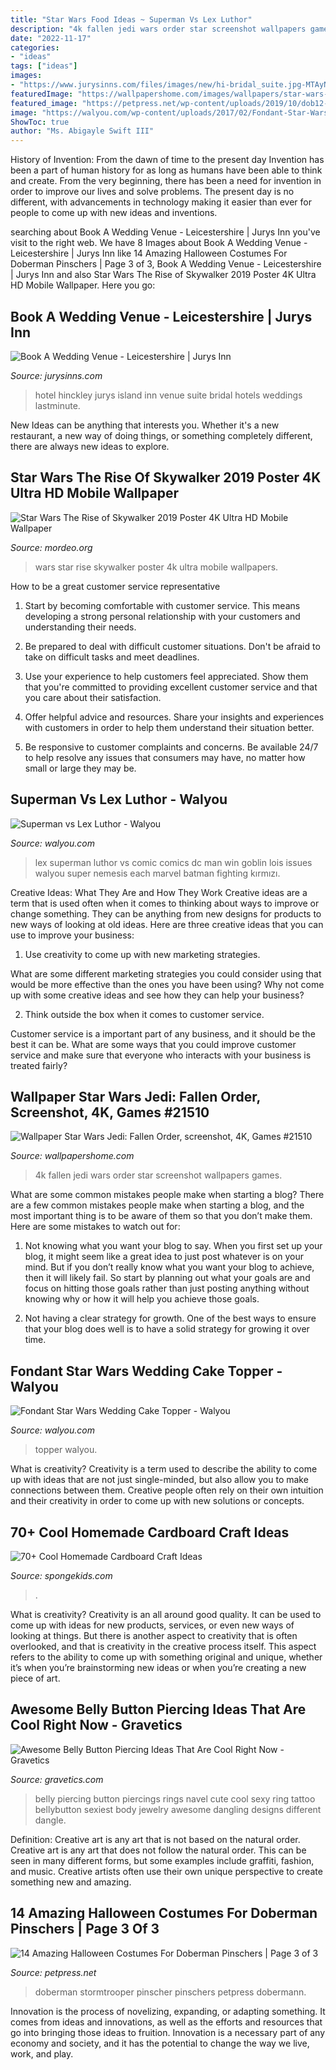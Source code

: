 ```yaml
---
title: "Star Wars Food Ideas ~ Superman Vs Lex Luthor"
description: "4k fallen jedi wars order star screenshot wallpapers games"
date: "2022-11-17"
categories:
- "ideas"
tags: ["ideas"]
images:
- "https://www.jurysinns.com/files/images/new/hi-bridal_suite.jpg-MTAyNHg.jpg"
featuredImage: "https://wallpapershome.com/images/wallpapers/star-wars-jedi-fallen-order-3840x2160-screenshot-4k-21510.jpg"
featured_image: "https://petpress.net/wp-content/uploads/2019/10/dob12-2.jpg"
image: "https://walyou.com/wp-content/uploads/2017/02/Fondant-Star-Wars-Wedding-Cake-Topper-.jpg"
ShowToc: true
author: "Ms. Abigayle Swift III"
---
```



History of Invention: From the dawn of time to the present day
Invention has been a part of human history for as long as humans have been able to think and create. From the very beginning, there has been a need for invention in order to improve our lives and solve problems. The present day is no different, with advancements in technology making it easier than ever for people to come up with new ideas and inventions.

	

		
searching about Book A Wedding Venue - Leicestershire | Jurys Inn you've visit to the right web. We have 8 Images about Book A Wedding Venue - Leicestershire | Jurys Inn like 14 Amazing Halloween Costumes For Doberman Pinschers | Page 3 of 3, Book A Wedding Venue - Leicestershire | Jurys Inn and also Star Wars The Rise of Skywalker 2019 Poster 4K Ultra HD Mobile Wallpaper. Here you go:
		
    
## Book A Wedding Venue - Leicestershire | Jurys Inn

<img loading=lazy src="https://www.jurysinns.com/files/images/new/hi-bridal_suite.jpg-MTAyNHg.jpg" onerror="this.onerror=null;this.src='https://tse3.mm.bing.net/th?id=OIP.cQqDHclldgvRPRhedeDomwHaE2&amp;pid=15.1';" alt="Book A Wedding Venue - Leicestershire | Jurys Inn">

_Source: jurysinns.com_

>hotel hinckley jurys island inn venue suite bridal hotels weddings lastminute. 

	

New Ideas can be anything that interests you. Whether it's a new restaurant, a new way of doing things, or something completely different, there are always new ideas to explore.

    
## Star Wars The Rise Of Skywalker 2019 Poster 4K Ultra HD Mobile Wallpaper

<img loading=lazy src="https://www.mordeo.org/files/uploads/2019/11/Star-Wars-The-Rise-of-Skywalker-2019-Poster-4K-Ultra-HD-Mobile-Wallpaper.jpg" onerror="this.onerror=null;this.src='https://tse2.mm.bing.net/th?id=OIP.zqPylkCy5X9QmjW3s6neiQHaNK&amp;pid=15.1';" alt="Star Wars The Rise of Skywalker 2019 Poster 4K Ultra HD Mobile Wallpaper">

_Source: mordeo.org_

>wars star rise skywalker poster 4k ultra mobile wallpapers. 

	

How to be a great customer service representative
1. Start by becoming comfortable with customer service. This means developing a strong personal relationship with your customers and understanding their needs.
2. Be prepared to deal with difficult customer situations. Don't be afraid to take on difficult tasks and meet deadlines.

3. Use your experience to help customers feel appreciated. Show them that you're committed to providing excellent customer service and that you care about their satisfaction.

4. Offer helpful advice and resources. Share your insights and experiences with customers in order to help them understand their situation better.

5. Be responsive to customer complaints and concerns. Be available 24/7 to help resolve any issues that consumers may have, no matter how small or large they may be.

    
## Superman Vs Lex Luthor - Walyou

<img loading=lazy src="https://walyou.com/wp-content/uploads/2011/11/Superman-vs-Lex-Luthor.jpg" onerror="this.onerror=null;this.src='https://tse3.mm.bing.net/th?id=OIP.2BxRLCduyVBjhdAQwQ2KjwHaLd&amp;pid=15.1';" alt="Superman vs Lex Luthor - Walyou">

_Source: walyou.com_

>lex superman luthor vs comic comics dc man win goblin lois issues walyou super nemesis each marvel batman fighting kırmızı. 

	

Creative Ideas: What They Are and How They Work
Creative ideas are a term that is used often when it comes to thinking about ways to improve or change something. They can be anything from new designs for products to new ways of looking at old ideas. Here are three creative ideas that you can use to improve your business:
1) Use creativity to come up with new marketing strategies.

What are some different marketing strategies you could consider using that would be more effective than the ones you have been using? Why not come up with some creative ideas and see how they can help your business?

2) Think outside the box when it comes to customer service.

Customer service is a important part of any business, and it should be the best it can be. What are some ways that you could improve customer service and make sure that everyone who interacts with your business is treated fairly?

    
## Wallpaper Star Wars Jedi: Fallen Order, Screenshot, 4K, Games #21510

<img loading=lazy src="https://wallpapershome.com/images/wallpapers/star-wars-jedi-fallen-order-3840x2160-screenshot-4k-21510.jpg" onerror="this.onerror=null;this.src='https://tse2.mm.bing.net/th?id=OIP.WVV5GyP057Duju28my6sCgHaEK&amp;pid=15.1';" alt="Wallpaper Star Wars Jedi: Fallen Order, screenshot, 4K, Games #21510">

_Source: wallpapershome.com_

>4k fallen jedi wars order star screenshot wallpapers games. 

	

What are some common mistakes people make when starting a blog?
There are a few common mistakes people make when starting a blog, and the most important thing is to be aware of them so that you don’t make them. Here are some mistakes to watch out for:
1. Not knowing what you want your blog to say. When you first set up your blog, it might seem like a great idea to just post whatever is on your mind. But if you don’t really know what you want your blog to achieve, then it will likely fail. So start by planning out what your goals are and focus on hitting those goals rather than just posting anything without knowing why or how it will help you achieve those goals.

2. Not having a clear strategy for growth. One of the best ways to ensure that your blog does well is to have a solid strategy for growing it over time.

    
## Fondant Star Wars Wedding Cake Topper - Walyou

<img loading=lazy src="https://walyou.com/wp-content/uploads/2017/02/Fondant-Star-Wars-Wedding-Cake-Topper-.jpg" onerror="this.onerror=null;this.src='https://tse4.mm.bing.net/th?id=OIP.LVIyzJAUoA3qXDSmsawSVAHaNK&amp;pid=15.1';" alt="Fondant Star Wars Wedding Cake Topper - Walyou">

_Source: walyou.com_

>topper walyou. 

	

What is creativity?
Creativity is a term used to describe the ability to come up with ideas that are not just single-minded, but also allow you to make connections between them. Creative people often rely on their own intuition and their creativity in order to come up with new solutions or concepts.

    
## 70+ Cool Homemade Cardboard Craft Ideas

<img loading=lazy src="https://spongekids.com/wp-content/uploads/2014/04/cardboard-crafts/21-diy-cardboard-craft-camera.jpg" onerror="this.onerror=null;this.src='https://tse4.mm.bing.net/th?id=OIP.UNgqKMiGlt1cnmAG4t01KgHaFi&amp;pid=15.1';" alt="70+ Cool Homemade Cardboard Craft Ideas">

_Source: spongekids.com_

>. 

	

What is creativity?
Creativity is an all around good quality. It can be used to come up with ideas for new products, services, or even new ways of looking at things. But there is another aspect to creativity that is often overlooked, and that is creativity in the creative process itself. This aspect refers to the ability to come up with something original and unique, whether it’s when you’re brainstorming new ideas or when you’re creating a new piece of art.

    
## Awesome Belly Button Piercing Ideas That Are Cool Right Now - Gravetics

<img loading=lazy src="https://www.gravetics.com/wp-content/uploads/2017/02/Dangling-Flowers.jpg" onerror="this.onerror=null;this.src='https://tse2.mm.bing.net/th?id=OIP.1TbP_ZsVO3YrNwcqcjIXpgHaLH&amp;pid=15.1';" alt="Awesome Belly Button Piercing Ideas That Are Cool Right Now - Gravetics">

_Source: gravetics.com_

>belly piercing button piercings rings navel cute cool sexy ring tattoo bellybutton sexiest body jewelry awesome dangling designs different dangle. 

	

Definition: Creative art is any art that is not based on the natural order.
Creative art is any art that does not follow the natural order. This can be seen in many different forms, but some examples include graffiti, fashion, and music. Creative artists often use their own unique perspective to create something new and amazing.

    
## 14 Amazing Halloween Costumes For Doberman Pinschers | Page 3 Of 3

<img loading=lazy src="https://petpress.net/wp-content/uploads/2019/10/dob12-2.jpg" onerror="this.onerror=null;this.src='https://tse1.mm.bing.net/th?id=OIP.wW3i2C6A5McrSRA_fFVi6gHaK4&amp;pid=15.1';" alt="14 Amazing Halloween Costumes For Doberman Pinschers | Page 3 of 3">

_Source: petpress.net_

>doberman stormtrooper pinscher pinschers petpress dobermann. 

	

Innovation is the process of novelizing, expanding, or adapting something. It comes from ideas and innovations, as well as the efforts and resources that go into bringing those ideas to fruition. Innovation is a necessary part of any economy and society, and it has the potential to change the way we live, work, and play.

